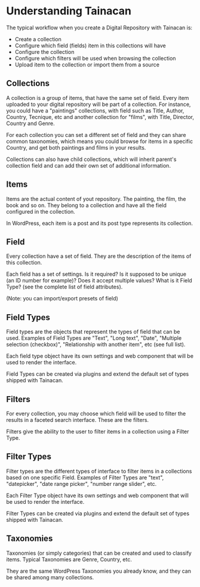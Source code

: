 # Understanding Tainacan

The typical workflow when you create a Digital Repository with Tainacan is:

* Create a collection
* Configure which field (fields) item in this collections will have
* Configure the collection
* Configure which filters will be used when browsing the collection
* Upload item to the collection or import them from a source

## Collections

A collection is a group of items, that have the same set of field. Every item uploaded to your digital repository will be part of a collection. For instance, you could have a "paintings" collections, with field such as Title, Author, Country, Tecnique, etc and another collection for "films", with Title, Director, Country and Genre.

For each collection you can set a different set of field and they can share common taxonomies, which means you could browse for items in a specific Country, and get both paintings and films in your results.

Collections can also have child collections, which will inherit parent's collection field and can add their own set of additional information.

## Items

Items are the actual content of yout repository. The painting, the film, the book and so on. They belong to a collection and have all the field configured in the collection.

In WordPress, each item is a post and its post type represents its collection.

## Field

Every collection have a set of field. They are the description of the items of this collection. 

Each field has a set of settings. Is it required? Is it supposed to be unique (an ID number for example)? Does it accept multiple values? What is it Field  Type? (see the complete list of field attributes).

(Note: you can import/export presets of field)

## Field Types

Field types are the objects that represent the types of field that can be used. Examples of Field Types are "Text", "Long text", "Date", "Multiple selection (checkbox)", "Relationship with another item", etc (see full list).

Each field type object have its own settings and web component that will be used to render the interface. 

Field Types can be created via plugins and extend the default set of types shipped with Tainacan.

## Filters

For every collection, you may choose which field will be used to filter the results in a faceted search interface. These are the filters.

Filters give the ability to the user to filter items in a collection using a Filter Type.

## Filter Types

Filter types are the different types of interface to filter items in a collections based on one specific Field. Examples of Filter Types are "text", "datepicker", "date range picker", "number range slider", etc.

Each Filter Type object have its own settings and web component that will be used to render the interface.

Filter Types can be created via plugins and extend the default set of types shipped with Tainacan. 

## Taxonomies

Taxonomies (or simply categories) that can be created and used to classify items. Typical Taxonomies are Genre, Country, etc.

They are the same WordPress Taxonomies you already know, and they can be shared among many collections.